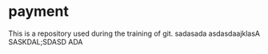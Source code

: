 # payment

This is a repository used during the training of git. 
sadasada
asdasdaajklasA
SASKDAL;SDASD
ADA
